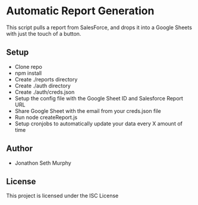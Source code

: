 # Automatic Report Generation

This script pulls a report from SalesForce, and drops it into a Google Sheets with just the touch of a button.

## Setup

* Clone repo
* npm install
* Create ./reports directory
* Create ./auth directory
* Create ./auth/creds.json 
* Setup the config file with the Google Sheet ID and Salesforce Report URL
* Share Google Sheet with the email from your creds.json file
* Run node createReport.js
* Setup cronjobs to automatically update your data every X amount of time

## Author

* Jonathon Seth Murphy

## License

This project is licensed under the ISC License
